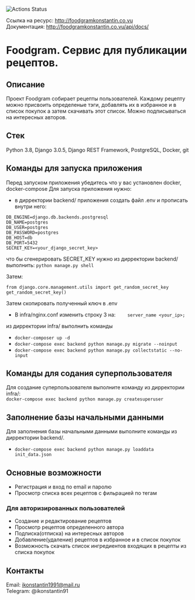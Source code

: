 ![Actions Status](https://github.com/iKonstantin1991/foodgram-project-react/actions/workflows/foodgram_workflow.yml/badge.svg)

Ссылка на ресурс: http://foodgramkonstantin.co.vu<br>
Документация: http://foodgramkonstantin.co.vu/api/docs/


# Foodgram. Сервис для публикации рецептов.
## Описание
Проект Foodgram собирает рецепты пользователей. Каждому рецепту можно присвоить определеные тэги, добавлять их в избранное и в список покупок а затем скачивать этот список. Можно подписываться на интересных авторов.
## Стек
Python 3.8, Django 3.0.5, Django REST Framework, PostgreSQL, Docker, git
## Команды для запуска приложения
Перед запуском приложения убедитесь что у вас установлен docker, docker-compose
Для запуска приложения нужно:
- в дирректории backend/ приложения создать файл .env и прописать внутри него:
```
DB_ENGINE=django.db.backends.postgresql
DB_NAME=postgres
DB_USER=postgres
DB_PASSWORD=postgres
DB_HOST=db
DB_PORT=5432
SECRET_KEY=<your_django_secret_key>
```
что бы сгенерировать SECRET_KEY нужно из дирректории backend/ выполнить:
```python manage.py shell```

Затем:
```
from django.core.management.utils import get_random_secret_key  
get_random_secret_key()
```
Затем скопировать полученный ключ в .env

- В infra/nginx.conf изменить строку 3 на:
```    server_name <your_ip>;```

из дирректории infra/ выполнить команды
- ```docker-composer up -d```
- ```docker-compose exec backend python manage.py migrate --noinput```
- ```docker-compose exec backend python manage.py collectstatic --no-input```


## Команды для содания суперпользователя
Для создание суперпользователя выполните команду из дирректории infra/:<br>
```docker-compose exec backend python manage.py createsuperuser```<br>

## Заполнение базы начальными данными
Для заполнения базы начальными данными выполните команды из дирректории backend/.<br>
- ```docker-compose exec backend python manage.py loaddata init_data.json```

## Основные возможности
- Регистрация и вход по email и паролю
- Просмотр списка всех рецептов с фильрацией по тегам
### Для авторизированных пользователей
- Создание и редактирование рецептов
- Просмотр рецептов определенного автора
- Подписка(отписка) на интересных авторов
- Добавление(удаление) рецептов в избранное и в список покупок
- Возможность скачать список ингредиентов входящих в рецепты из списка покупок

## Контакты
Email: ikonstantin1991@mail.ru<br>
Telegram: @ikonstantin91
